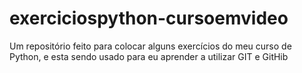 # exerciciospython-cursoemvideo
 Um repositório feito para colocar alguns exercícios do meu curso de Python, e esta sendo usado para eu aprender a utilizar GIT e GitHib
